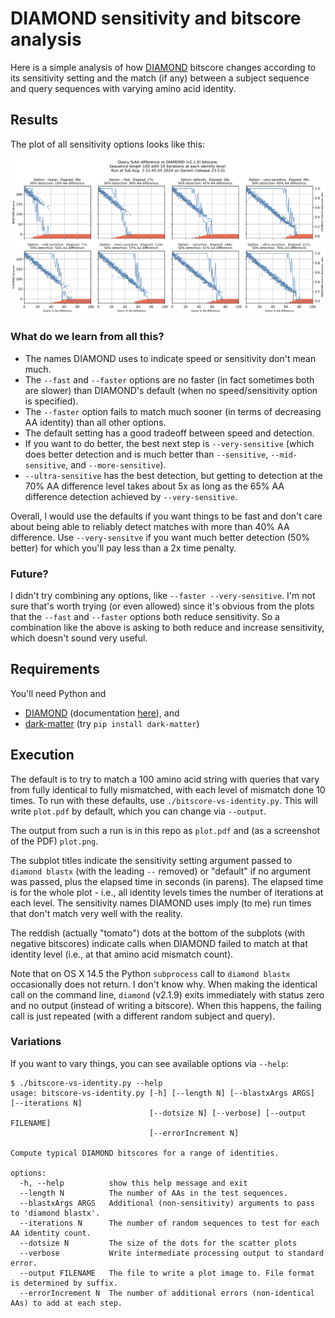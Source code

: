 # DIAMOND sensitivity and bitscore analysis

Here is a simple analysis of how
[DIAMOND](https://github.com/bbuchfink/diamond) bitscore changes according to
its sensitivity setting and the match (if any) between a subject sequence and
query sequences with varying amino acid identity.

## Results

The plot of all sensitivity options looks like this:

<img src="plot.png" width=800>

### What do we learn from all this?

* The names DIAMOND uses to indicate speed or sensitivity don't mean much.
* The `--fast` and `--faster` options are no faster (in fact sometimes both are
  slower) than DIAMOND's default (when no speed/sensitivity
  option is specified).
* The `--faster` option fails to match much sooner (in terms of
  decreasing AA identity) than all other options.
* The default setting has a good tradeoff between speed and detection.
* If you want to do better, the best next step is `--very-sensitive` (which
  does better detection and is much better than `--sensitive`,
  `--mid-sensitive`, and `--more-sensitive`).
* `--ultra-sensitive` has the best detection, but getting to detection at the
  70% AA difference level takes about 5x as long as the 65% AA difference
  detection achieved by `--very-sensitive`.

Overall, I would use the defaults if you want things to be fast and don't
care about being able to reliably detect matches with more than 40% AA
difference. Use `--very-sensitve` if you want much better detection (50%
better) for which you'll pay less than a 2x time penalty.

### Future?

I didn't try combining any options, like `--faster --very-sensitive`. I'm not
sure that's worth trying (or even allowed) since it's obvious from the plots
that the `--fast` and `--faster` options both reduce sensitivity. So a
combination like the above is asking to both reduce and increase sensitivity,
which doesn't sound very useful.

## Requirements

You'll need Python and

* [DIAMOND](https://github.com/bbuchfink/diamond) (documentation [here](https://github.com/bbuchfink/diamond/wiki)), and
* [dark-matter](https://github.com/acorg/dark-matter) (try `pip install dark-matter`)

## Execution

The default is to try to match a 100 amino acid string with queries that vary
from fully identical to fully mismatched, with each level of mismatch done 10
times. To run with these defaults, use `./bitscore-vs-identity.py`. This will
write `plot.pdf` by default, which you can change via `--output`.

The output from such a run is in this repo as `plot.pdf` and (as a screenshot
of the PDF) `plot.png`.

The subplot titles indicate the sensitivity setting argument passed to
`diamond blastx` (with the leading `--` removed) or "default" if no argument
was passed, plus the elapsed time in seconds (in parens).  The elapsed time is
for the whole plot - i.e., all identity levels times the number of iterations
at each level. The sensitivity names DIAMOND uses imply (to me) run times
that don't match very well with the reality.

The reddish (actually "tomato") dots at the bottom of the subplots (with
negative bitscores) indicate calls when DIAMOND failed to match at that
identity level (i.e., at that amino acid mismatch count).

Note that on OS X 14.5 the Python `subprocess` call to `diamond blastx`
occasionally does not return. I don't know why. When making the identical
call on the command line, `diamond` (v2.1.9) exits immediately with status
zero and no output (instead of writing a bitscore). When this happens, the
failing call is just repeated (with a different random subject and query).

### Variations

If you want to vary things, you can see available options via `--help`:

```
$ ./bitscore-vs-identity.py --help
usage: bitscore-vs-identity.py [-h] [--length N] [--blastxArgs ARGS] [--iterations N]
                               [--dotsize N] [--verbose] [--output FILENAME]
                               [--errorIncrement N]

Compute typical DIAMOND bitscores for a range of identities.

options:
  -h, --help          show this help message and exit
  --length N          The number of AAs in the test sequences.
  --blastxArgs ARGS   Additional (non-sensitivity) arguments to pass to 'diamond blastx'.
  --iterations N      The number of random sequences to test for each AA identity count.
  --dotsize N         The size of the dots for the scatter plots
  --verbose           Write intermediate processing output to standard error.
  --output FILENAME   The file to write a plot image to. File format is determined by suffix.
  --errorIncrement N  The number of additional errors (non-identical AAs) to add at each step.
```
